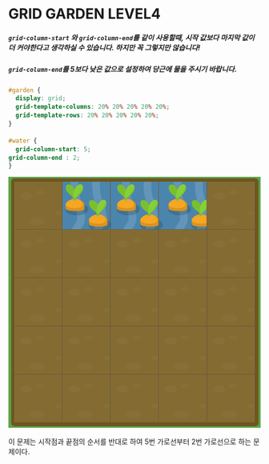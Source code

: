 # GRID GARDEN LEVEL4

##### `grid-column-start` 와 `grid-column-end`를 같이 사용할때, 시작 값보다 마지막 값이 더 커야한다고 생각하실 수 있습니다. 하지만 꼭 그렇지만 않습니다!

##### `grid-column-end`를 5보다 낮은 값으로 설정하여 당근에 물을 주시기 바랍니다.

```css
#garden {
  display: grid;
  grid-template-columns: 20% 20% 20% 20% 20%;
  grid-template-rows: 20% 20% 20% 20% 20%;
}

#water {
  grid-column-start: 5;
grid-column-end : 2;
}
```

![level4](./assets/level4.png)

이 문제는 시작점과 끝점의 순서를 반대로 하여 5번 가로선부터 2번 가로선으로 하는 문제이다.